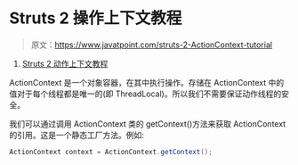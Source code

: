 # Struts 2 操作上下文教程

> 原文：<https://www.javatpoint.com/struts-2-ActionContext-tutorial>

1.  [Struts 2 动作上下文教程](#)

ActionContext 是一个对象容器，在其中执行操作。存储在 ActionContext 中的值对于每个线程都是唯一的(即 ThreadLocal)。所以我们不需要保证动作线程的安全。

我们可以通过调用 ActionContext 类的 getContext()方法来获取 ActionContext 的引用。这是一个静态工厂方法。例如:

```java
ActionContext context = ActionContext.getContext();

```